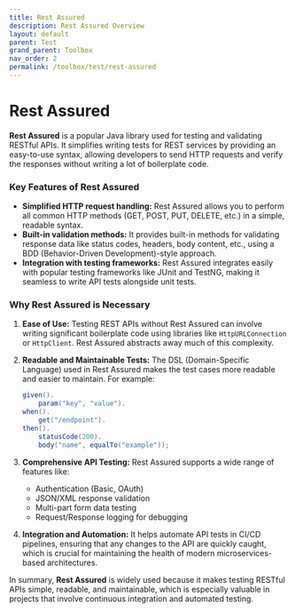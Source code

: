 ```yaml
---
title: Rest Assured
description: Rest Assured Overview
layout: default
parent: Test
grand_parent: Toolbox
nav_order: 2
permalink: /toolbox/test/rest-assured
---
```


# Rest Assured

**Rest Assured** is a popular Java library used for testing and validating RESTful APIs. It simplifies writing tests for REST services by providing an easy-to-use syntax, allowing developers to send HTTP requests and verify the responses without writing a lot of boilerplate code.

### Key Features of Rest Assured

- **Simplified HTTP request handling:** Rest Assured allows you to perform all common HTTP methods (GET, POST, PUT, DELETE, etc.) in a simple, readable syntax.
- **Built-in validation methods:** It provides built-in methods for validating response data like status codes, headers, body content, etc., using a BDD (Behavior-Driven Development)-style approach.
- **Integration with testing frameworks:** Rest Assured integrates easily with popular testing frameworks like JUnit and TestNG, making it seamless to write API tests alongside unit tests.

### Why Rest Assured is Necessary

1. **Ease of Use:** Testing REST APIs without Rest Assured can involve writing significant boilerplate code using libraries like `HttpURLConnection` or `HttpClient`. Rest Assured abstracts away much of this complexity.

2. **Readable and Maintainable Tests:** The DSL (Domain-Specific Language) used in Rest Assured makes the test cases more readable and easier to maintain. For example:

   ```java
   given().
       param("key", "value").
   when().
       get("/endpoint").
   then().
       statusCode(200).
       body("name", equalTo("example"));
   ```

3. **Comprehensive API Testing:** Rest Assured supports a wide range of features like:
   - Authentication (Basic, OAuth)
   - JSON/XML response validation
   - Multi-part form data testing
   - Request/Response logging for debugging

4. **Integration and Automation:** It helps automate API tests in CI/CD pipelines, ensuring that any changes to the API are quickly caught, which is crucial for maintaining the health of modern microservices-based architectures.

In summary, **Rest Assured** is widely used because it makes testing RESTful APIs simple, readable, and maintainable, which is especially valuable in projects that involve continuous integration and automated testing.
